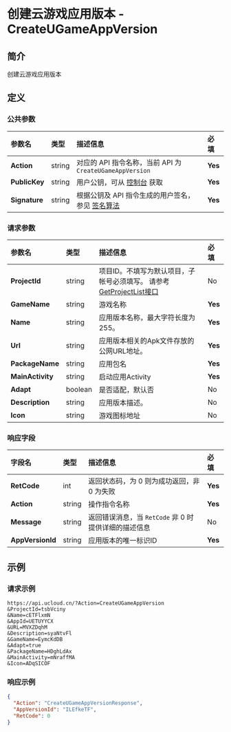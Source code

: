 # 创建云游戏应用版本 - CreateUGameAppVersion

## 简介

创建云游戏应用版本









## 定义

### 公共参数

| 参数名 | 类型 | 描述信息 | 必填 |
|:---|:---|:---|:---|
| **Action**     | string  | 对应的 API 指令名称，当前 API 为 `CreateUGameAppVersion`                        | **Yes** |
| **PublicKey**  | string  | 用户公钥，可从 [控制台](https://console.ucloud.cn/uapi/apikey) 获取                                             | **Yes** |
| **Signature**  | string  | 根据公钥及 API 指令生成的用户签名，参见 [签名算法](api/summary/signature.md)  | **Yes** |

### 请求参数

| 参数名 | 类型 | 描述信息 | 必填 |
|:---|:---|:---|:---|
| **ProjectId** | string | 项目ID。不填写为默认项目，子帐号必须填写。 请参考[GetProjectList接口](https://docs.ucloud.cn/api/summary/get_project_list) |No|
| **GameName** | string | 游戏名称 |**Yes**|
| **Name** | string | 应用版本名称，最大字符长度为255。 |**Yes**|
| **Url** | string | 应用版本相关的Apk文件存放的公网URL地址。 |**Yes**|
| **PackageName** | string | 应用包名 |**Yes**|
| **MainActivity** | string | 启动应用Activity |**Yes**|
| **Adapt** | boolean | 是否适配，默认否 |No|
| **Description** | string | 应用版本描述。 |No|
| **Icon** | string | 游戏图标地址 |No|

### 响应字段

| 字段名 | 类型 | 描述信息 | 必填 |
|:---|:---|:---|:---|
| **RetCode** | int | 返回状态码，为 0 则为成功返回，非 0 为失败 |**Yes**|
| **Action** | string | 操作指令名称 |**Yes**|
| **Message** | string | 返回错误消息，当 `RetCode` 非 0 时提供详细的描述信息 |No|
| **AppVersionId** | string | 应用版本的唯一标识ID |**Yes**|




## 示例

### 请求示例
    
```
https://api.ucloud.cn/?Action=CreateUGameAppVersion
&ProjectId=tsbVciny
&Name=cETFlxmN
&AppId=UETUYYCX
&URL=MVXZDqhM
&Description=syaNtvFl
&GameName=EymcKdDB
&Adapt=true
&PackageName=HDghLdAx
&MainActivity=mNraffMA
&Icon=ADqSICOF
```

### 响应示例
    
```json
{
  "Action": "CreateUGameAppVersionResponse",
  "AppVersionId": "ILEfkeTF",
  "RetCode": 0
}
```





